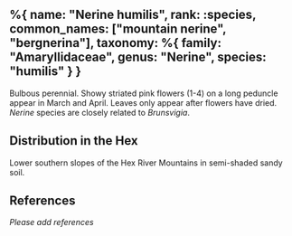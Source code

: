 %{
    name: "Nerine humilis",
    rank: :species,
    common_names: ["mountain nerine", "bergnerina"],
    taxonomy: %{
        family: "Amaryllidaceae",
        genus: "Nerine",
        species: "humilis"
    }
}
---

Bulbous perennial. Showy striated pink flowers (1-4) on a long peduncle appear in March and April. Leaves only appear after flowers have dried. *Nerine* species are closely related to *Brunsvigia*.

<!-- read more -->

## Distribution in the Hex

Lower southern slopes of the Hex River Mountains in semi-shaded sandy soil.

## References

*Please add references*